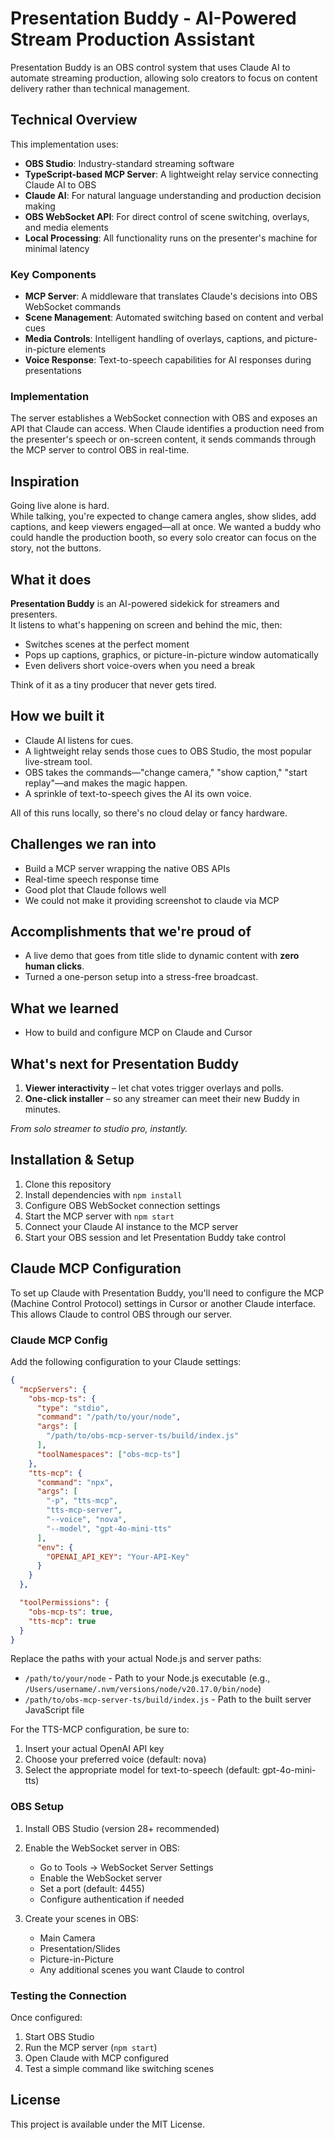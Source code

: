 # Presentation Buddy - AI-Powered Stream Production Assistant

Presentation Buddy is an OBS control system that uses Claude AI to automate streaming production, allowing solo creators to focus on content delivery rather than technical management.

## Technical Overview

This implementation uses:

- **OBS Studio**: Industry-standard streaming software
- **TypeScript-based MCP Server**: A lightweight relay service connecting Claude AI to OBS
- **Claude AI**: For natural language understanding and production decision making
- **OBS WebSocket API**: For direct control of scene switching, overlays, and media elements
- **Local Processing**: All functionality runs on the presenter's machine for minimal latency

### Key Components

- **MCP Server**: A middleware that translates Claude's decisions into OBS WebSocket commands
- **Scene Management**: Automated switching based on content and verbal cues
- **Media Controls**: Intelligent handling of overlays, captions, and picture-in-picture elements
- **Voice Response**: Text-to-speech capabilities for AI responses during presentations

### Implementation

The server establishes a WebSocket connection with OBS and exposes an API that Claude can access. When Claude identifies a production need from the presenter's speech or on-screen content, it sends commands through the MCP server to control OBS in real-time.

## Inspiration

Going live alone is hard.  
While talking, you're expected to change camera angles, show slides, add captions, and keep viewers engaged—all at once. We wanted a buddy who could handle the production booth, so every solo creator can focus on the story, not the buttons.

## What it does

**Presentation Buddy** is an AI-powered sidekick for streamers and presenters.  
It listens to what's happening on screen and behind the mic, then:

* Switches scenes at the perfect moment  
* Pops up captions, graphics, or picture-in-picture window automatically  
* Even delivers short voice-overs when you need a break  

Think of it as a tiny producer that never gets tired.

## How we built it

* Claude AI listens for cues.  
* A lightweight relay sends those cues to OBS Studio, the most popular live-stream tool.  
* OBS takes the commands—"change camera," "show caption," "start replay"—and makes the magic happen.  
* A sprinkle of text-to-speech gives the AI its own voice.

All of this runs locally, so there's no cloud delay or fancy hardware.

## Challenges we ran into

* Build a MCP server wrapping the native OBS APIs
* Real-time speech response time
* Good plot that Claude follows well
* We could not make it providing screenshot to claude via MCP

## Accomplishments that we're proud of

* A live demo that goes from title slide to dynamic content with **zero human clicks**.  
* Turned a one-person setup into a stress-free broadcast.  

## What we learned

* How to build and configure MCP on Claude and Cursor

## What's next for Presentation Buddy

1. **Viewer interactivity** – let chat votes trigger overlays and polls.  
2. **One-click installer** – so any streamer can meet their new Buddy in minutes.

*From solo streamer to studio pro, instantly.*

## Installation & Setup

1. Clone this repository
2. Install dependencies with `npm install`
3. Configure OBS WebSocket connection settings
4. Start the MCP server with `npm start`
5. Connect your Claude AI instance to the MCP server
6. Start your OBS session and let Presentation Buddy take control

## Claude MCP Configuration

To set up Claude with Presentation Buddy, you'll need to configure the MCP (Machine Control Protocol) settings in Cursor or another Claude interface. This allows Claude to control OBS through our server.

### Claude MCP Config

Add the following configuration to your Claude settings:

```json
{
  "mcpServers": {
    "obs-mcp-ts": {
      "type": "stdio",
      "command": "/path/to/your/node",
      "args": [
        "/path/to/obs-mcp-server-ts/build/index.js"
      ],
      "toolNamespaces": ["obs-mcp-ts"]
    },
    "tts-mcp": {
      "command": "npx",
      "args": [
        "-p", "tts-mcp",
        "tts-mcp-server",
        "--voice", "nova",
        "--model", "gpt-4o-mini-tts"
      ],
      "env": {
        "OPENAI_API_KEY": "Your-API-Key"
      }
    }
  },

  "toolPermissions": {
    "obs-mcp-ts": true,
    "tts-mcp": true
  }
}
```

Replace the paths with your actual Node.js and server paths:
- `/path/to/your/node` - Path to your Node.js executable (e.g., `/Users/username/.nvm/versions/node/v20.17.0/bin/node`)
- `/path/to/obs-mcp-server-ts/build/index.js` - Path to the built server JavaScript file

For the TTS-MCP configuration, be sure to:
1. Insert your actual OpenAI API key
2. Choose your preferred voice (default: nova)
3. Select the appropriate model for text-to-speech (default: gpt-4o-mini-tts)

### OBS Setup

1. Install OBS Studio (version 28+ recommended)
2. Enable the WebSocket server in OBS:
   - Go to Tools → WebSocket Server Settings
   - Enable the WebSocket server
   - Set a port (default: 4455)
   - Configure authentication if needed

3. Create your scenes in OBS:
   - Main Camera
   - Presentation/Slides
   - Picture-in-Picture
   - Any additional scenes you want Claude to control

### Testing the Connection

Once configured:
1. Start OBS Studio
2. Run the MCP server (`npm start`)
3. Open Claude with MCP configured
4. Test a simple command like switching scenes

## License

This project is available under the MIT License.
